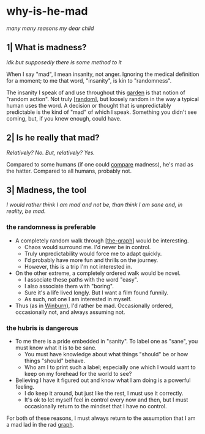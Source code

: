 # why-is-he-mad

_many many reasons my dear child_


## 1| What is madness?

_idk but supposedly there is some method to it_

When I say "mad", I mean insanity, not anger. Ignoring the medical definition for a moment; to me that word, "insanity", is kin to "randomness".  

The insanity I speak of and use throughout this [garden](what-is-this.md) is that notion of "random action". Not truly [[random]], but loosely random in the way a typical human uses the word. A decision or thought that is unpredictably predictable is the kind of "mad" of which I speak. Something you didn't see coming, but, if you knew enough, could have.

## 2| Is he really that mad?

_Relatively? No. But, relatively? Yes._

Compared to some humans (if one could [compare](what-is-a-comparison) madness), he's mad as the hatter. Compared to all humans, probably not.

## 3| Madness, the tool

_I would rather think I am mad and not be, than think I am sane and, in reality, be mad._

### the randomness is preferable

  - A completely random walk through [[the-graph]] would be interesting.
    - Chaos would surround me. I'd never be in control.
    - Truly unpredictability would force me to adapt quickly.
    - I'd probably have more fun and thrills on the journey.
    - However, this is a trip I'm not interested in.
  - On the other extreme, a completely ordered walk would be novel.
    - I associate these paths with the word "easy".
    - I also associate them with "boring".
    - Sure it's a life lived longly. But I want a film found funnily.
    - As such, not one I am interested in myself.
  - Thus (as in [Winburn](https://youtu.be/Hv3aOjliuh8?t=5)), I'd rather be mad. Occasionally ordered, occasionally not, and always assuming not.

### the hubris is dangerous

  - To me there is a pride embedded in "sanity". To label one as "sane", you must know what it is to be sane.
    - You must have knowledge about what things "should" be or how things "should" behave.
    - Who am I to print such a label; especially one which I would want to keep on my forehead for the world to see?
  - Believing I have it figured out and know what I am doing is a powerful feeling.
    - I do keep it around, but just like the rest, I must use it correctly.
    - It's ok to let myself feel in control every now and then, but I must occasionally return to the mindset that I have no control.

For both of these reasons, I must always return to the assumption that I am a mad lad in the rad [graph](the-graph.md).

[//begin]: # "Autogenerated link references for markdown compatibility"
[random]: random "random"
[the-graph]: the-graph "the-graph"
[//end]: # "Autogenerated link references"